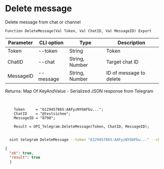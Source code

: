 ﻿---
sidebar_position: 7
---

# Delete message
 Delete message from chat or channel



`Function DeleteMessage(Val Token, Val ChatID, Val MessageID) Export`

  | Parameter | CLI option | Type | Description |
  |-|-|-|-|
  | Token | --token | String | Token |
  | ChatID | --chat | String, Number | Target chat ID |
  | MessageID | --message | String, Number | ID of message to delete |

  
  Returns:  Map Of KeyAndValue - Serialized JSON response from Telegram

<br/>




```bsl title="Code example"
    Token     = "6129457865:AAFyzNYOAFbu...";
    ChatID    = "@testsichee";
    MessageID = "8798";

    Result = OPI_Telegram.DeleteMessage(Token, ChatID, MessageID);
```



```sh title="CLI command example"
    
  oint telegram DeleteMessage --token "6129457865:AAFyzNYOAFbu..." --chat "@testsichee" --message "6846"

```

```json title="Result"
{
  "ok": true,
  "result": true
  }
```
